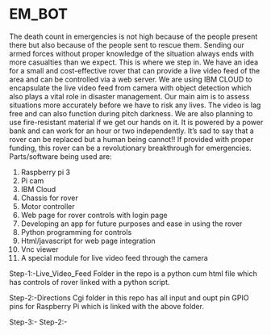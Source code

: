 # EM_BOT

The death count in emergencies is not high because of the people present there 
but also because of the people sent to rescue them. Sending our armed forces 
without proper knowledge of the situation always ends with more casualties than 
we expect. This is where we step in. We have an idea for a small and 
cost-effective rover that can provide a live video feed of the area and can be controlled via a web server. 
We are using IBM CLOUD to encapsulate the  live video feed from camera with object detection which also plays
a vital role in disaster management.
Our main aim is to assess situations more accurately before we have to risk any lives. The video is lag 
free and can also function during pitch darkness. We are also planning to use fire-resistant material if we 
get our hands on it. It is powered by a power bank and can work for an hour or two independently. It’s sad 
to say that a rover can be replaced but a human being cannot!! If provided with proper funding, this rover 
can be a revolutionary breakthrough for emergencies.  
Parts/software being used are:  
1. Raspberry pi 3 
2. Pi cam 
3. IBM Cloud
4. Chassis for rover  
5. Motor controller 
6. Web page for rover controls with login page 
7. Developing an app for future purposes and ease in using the rover 
8. Python programming for controls 
9. Html/javascript for web page integration 
10. Vnc viewer 
11. A special module for live video feed through the camera 

Step-1:-Live_Video_Feed Folder in the repo is a python cum html file which has controls of rover linked with a python script.

Step-2:-Directions Cgi folder in this repo has all input and oupt pin GPIO pins for Raspberry Pi which is linked with the above folder.

Step-3:-
Step-2:-


